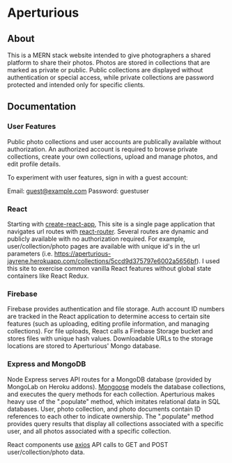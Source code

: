 # Aperturious

## About

This is a MERN stack website intended to give photographers a shared platform to share their photos. Photos are stored in collections that are marked as private or public. Public collections are displayed without authentication or special access, while private collections are password protected and intended only for specific clients. 

## Documentation

### User Features

Public photo collections and user accounts are publically available without authorization. An authorized account is required to browse private collections, create your own collections, upload and manage photos, and edit profile details.

To experiment with user features, sign in with a guest account: 

Email: guest@example.com
Password: guestuser

### React

Starting with [create-react-app](https://www.npmjs.com/package/create-react-app), This site is a single page application that navigates url routes with [react-router](https://www.npmjs.com/package/react-router-dom). Several routes are dynamic and publicly available with no authorization required. For example, user/collection/photo pages are available with unique id's in the url parameters (i.e. https://aperturious-jayrene.herokuapp.com/collections/5ccd9d375797e6002a5656bf). I used this site to exercise common vanilla React features without global state containers like React Redux. 

### Firebase

Firebase provides authentication and file storage. Auth account ID numbers are tracked in the React application to determine access to certain site features (such as uploading, editing profile information, and managing collections). For file uploads, React calls a Firebase Storage bucket and stores files with unique hash values. Downloadable URLs to the storage locations are stored to Aperturious' Mongo database. 

### Express and MongoDB

Node Express serves API routes for a MongoDB database (provided by MongoLab on Heroku addons). [Mongoose](https://www.npmjs.com/package/mongoose) models the database collections, and executes the query methods for each collection. Aperturious makes heavy use of the ".populate" method, which imitates relational data in SQL databases. User, photo collection, and photo documents contain ID references to each other to indicate ownership. The ".populate" method provides query results that display all collections associated with a specific user, and all photos associated with a specific collection.

React components use [axios](https://www.npmjs.com/package/axios) API calls to GET and POST user/collection/photo data. 
